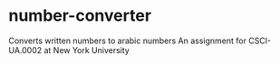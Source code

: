 # number-converter
Converts written numbers to arabic numbers
An assignment for CSCI-UA.0002 at New York University
